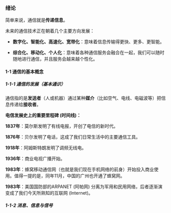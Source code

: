 ### 绪论

简单来说，通信就是**传递信息**。

未来的通信技术正在朝着几个主要方向发展：

- **数字化、智能化、高速化、宽带化**：意味着信息传输得更快、更多、更智能。

- **综合化、移动化、个人化**：意味着各种通信服务会融合在一起，我们可以随时随地进行通信，并且服务会越来越个性化。

#### 1-1 通信的基本概念

##### 1-1-1 通信的发展（基本通识）

通信指的是**发送者**（人或机器）通过某种**媒介**（比如空气、电线、电磁波等）把信息传递给**接收者**。

**电信发展史上的重要里程碑 (时间线)：**

**1837年**：莫尔斯发明了有线电报，开创了电信的新时代。

**1876年**：贝尔发明了电话，这成了我们日常生活中的主要通信工具。

**1918年**：阿姆斯特朗发明了调频无线电。

**1936年**：商业电视广播开始。

**1983年**：蜂窝移动通信网（也就是我们现在手机网络的前身）开始投入商业使用。值得一提的是，同年11月，中国的广州也开通了蜂窝网。

**1983年**：美国国防部的ARPANET (阿帕网) 分离为军用和民用网络，后者逐渐演变成了我们今天所熟知的互联网 (Internet)。

##### 1-1-2 消息、信息与信号


